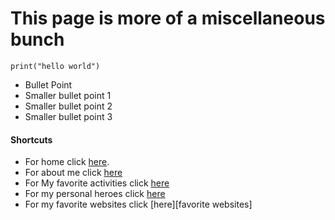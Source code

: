 # This page is more of a miscellaneous bunch  


 <!-- Block of Code -->
    print("hello world")

 * Bullet Point
  * Smaller bullet point 1
  * Smaller bullet point 2
  * Smaller bullet point 3


  #### Shortcuts
   * For home click [here][home].
   * For about me click [here][about me]
   * For My favorite activities click [here][favorite activities]
   * For my personal heroes click [here][personal heroes]
   * For my favorite websites click [here][favorite websites]

  [home]: https://aidtheogre.github.io
  [about me]: https://aidtheogre.github.io/aboutme.github.io/  
  [favorite activities]: https://aidtheogre.github.io/favoriteactivities.github.io/
  [personal heroes]:https://aidtheogre.github.io/heroes.github.io/

